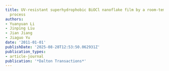 ```yaml
---
title: UV-resistant superhydrophobic BiOCl nanoflake film by a room-temperature hydrolysis
  process
authors:
- Yuanyuan Li
- Jinping Liu
- Jian Jiang
- Jiaguo Yu
date: '2011-01-01'
publishDate: '2025-08-28T12:53:50.062931Z'
publication_types:
- article-journal
publication: '*Dalton Transactions*'
---
```

